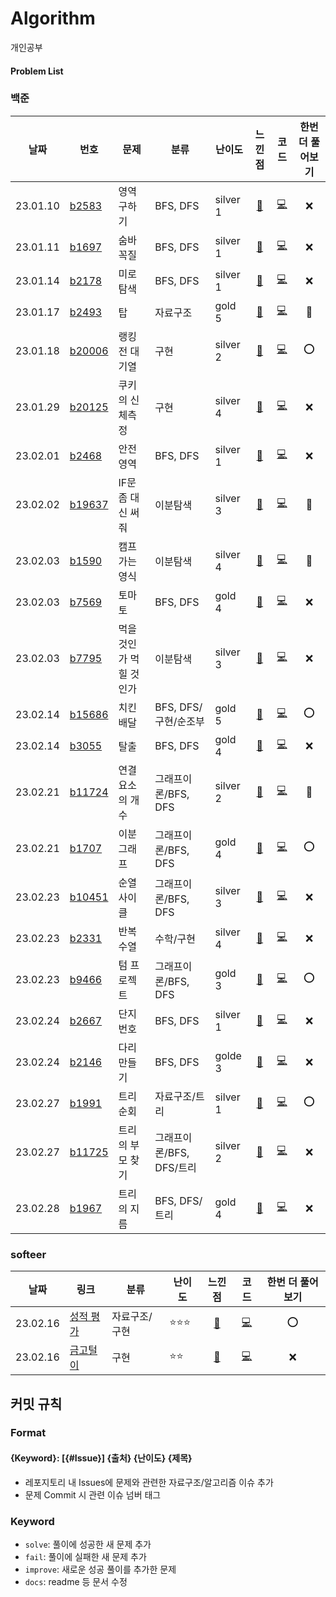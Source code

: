 # Algorithm
개인공부

#### Problem List
### 백준
| 날짜     | 번호                                             | 문제                | 분류 |난이도|느낀점 |코드 |한번 더 풀어보기|
| -------- | ------------------------------------------------ | ------------------| --------|---| :----: | :-----: | :--: |
| 23.01.10 | [b2583](https://www.acmicpc.net/problem/2583)|영역 구하기|  BFS, DFS |silver 1|[📘](백준/b2583_영역구하기.md)| [💻](백준/b2583_영역구하기.java)|❌|
| 23.01.11 | [b1697](https://www.acmicpc.net/problem/1697)|숨바꼭질| BFS, DFS|silver 1|[📘](백준/b1697_숨바꼭질.md)| [💻](백준/b1697_숨바꼭질.java)|❌|
| 23.01.14 | [b2178](https://www.acmicpc.net/problem/2178)|미로탐색| BFS, DFS|silver 1|[📘](백준/b2178_미로탐색.md)| [💻](백준/b2178_미로탐색.java)|❌|
| 23.01.17 | [b2493](https://www.acmicpc.net/problem/2493)|탑| 자료구조 |gold 5|[📘](백준/b2493_탑.md)| [💻](백준/b2493_탑.java)|🔺|
| 23.01.18 | [b20006](https://www.acmicpc.net/problem/20006)|랭킹전 대기열| 구현 |silver 2|[📘](백준/b20006_랭킹전대기열.md)| [💻](백준/b20006_랭킹전대기열.java)|⭕️|
| 23.01.29 | [b20125](https://www.acmicpc.net/problem/20125)|쿠키의 신체측정| 구현 |silver 4|[📘](백준/b20125_쿠키의신체측정.md)| [💻](백준/b20125_쿠키의신체측정.java)|❌|
| 23.02.01 | [b2468](https://www.acmicpc.net/problem/2468)|안전영역| BFS, DFS|silver 1|[📘](백준/b2468_안전영역.md)| [💻](백준/b2468_안전영역.java)|❌|
| 23.02.02 | [b19637](https://www.acmicpc.net/problem/19637)|IF문 좀 대신 써줘| 이분탐색|silver 3|[📘](백준/b19637_IF문좀대신써줘.md)| [💻](백준/b19637_IF문좀대신써줘.java)|🔺|
| 23.02.03 | [b1590](https://www.acmicpc.net/problem/1590)|캠프가는영식| 이분탐색|silver 4|[📘](백준/b1590_캠프가는영식.md)| [💻](백준/b1590_캠프가는영식.java)|🔺|
| 23.02.03 | [b7569](https://www.acmicpc.net/problem/7569)|토마토| BFS, DFS|gold 4|[📘](백준/b7569_토마토.md)| [💻](백준/b7569_토마토.java)|❌|
| 23.02.03 | [b7795](https://www.acmicpc.net/problem/7795)|먹을 것인가 먹힐 것인가| 이분탐색|silver 3|[📘](백준/b7795_먹을것인가먹힐것인가.md)| [💻](백준/b7569_먹을것인가먹힐것인가.java)|❌|
| 23.02.14 | [b15686](https://www.acmicpc.net/problem/15686)|치킨배달| BFS, DFS/구현/순조부 |gold 5|[📘](백준/b15686_치킨배달.md)| [💻](백준/b15686_치킨배달.java)|⭕️|
| 23.02.14 | [b3055](https://www.acmicpc.net/problem/3055)|탈출| BFS, DFS |gold 4|[📘](백준/b3055_탈출.md)| [💻](백준/b3055_탈출.java)|❌|
| 23.02.21 | [b11724](https://www.acmicpc.net/problem/11724)|연결 요소의 개수| 그래프이론/BFS, DFS |silver 2|[📘](백준/b11724_연결요소의개수.md)| [💻](백준/b11724_연결요소의개수.java)|🔺|
| 23.02.21 | [b1707](https://www.acmicpc.net/problem/1707)|이분 그래프| 그래프이론/BFS, DFS |gold 4|[📘](백준/b1707_이분그래프.md)| [💻](백준/b1707_이분그래프.java)|⭕️|
| 23.02.23 | [b10451](https://www.acmicpc.net/problem/10451)|순열 사이클| 그래프이론/BFS, DFS|silver 3|[📘](백준/b10451_순열사이클.md)| [💻](백준/b10451_순열사이클.java)|❌|
| 23.02.23 | [b2331](https://www.acmicpc.net/problem/2331)|반복수열| 수학/구현|silver 4|[📘](백준/b2331_반복수열.md)| [💻](백준/b2331_반복수열.java)|❌|
| 23.02.23 | [b9466](https://www.acmicpc.net/problem/9466)|텀 프로젝트| 그래프이론/BFS, DFS |gold 3|[📘](백준/b9466_텀프로젝트.md)| [💻](백준/b9466_텀프로젝트.java)|⭕️|
| 23.02.24 | [b2667](https://www.acmicpc.net/problem/2667)|단지번호| BFS, DFS|silver 1|[📘](백준/b2667_단지번호.md)| [💻](백준/b2667_단지번호.java)|❌|
| 23.02.24 | [b2146](https://www.acmicpc.net/problem/2146)|다리만들기| BFS, DFS|golde 3|[📘](백준/b2146_다리만들기.md)| [💻](백준/b2146_다리만들기.java)|❌|
| 23.02.27 | [b1991](https://www.acmicpc.net/problem/1991)|트리순회| 자료구조/트리 |silver 1|[📘](백준/b1991_트리순회.md)| [💻](백준/b1991_트리순회.java)|⭕️|
| 23.02.27 | [b11725](https://www.acmicpc.net/problem/11725)|트리의 부모 찾기| 그래프이론/BFS, DFS/트리 |silver 2|[📘](백준/b11725_트리의부모찾기.md)| [💻](백준/b11725_트리의부모찾기.java)|❌|
| 23.02.28 | [b1967](https://www.acmicpc.net/problem/1967)|트리의 지름| BFS, DFS/트리 |gold 4|[📘](백준/b1967_트리의지름.md)| [💻](백준/b1967_트리의지름.java)|❌|

### softeer
| 날짜     | 링크                                             | 분류 |난이도|느낀점 |코드 |한번 더 풀어보기|
| -------- | ------------------------------------------------ | --------|---| :----: | :-----: | :--: |
| 23.02.16 | [성적 평가](https://softeer.ai/practice/info.do?idx=1&eid=1309)|  자료구조/구현 |:star::star::star:|[📘](softeer/softeer_성적평가.md)| [💻](백준/softeer_성적평가.java)|⭕️|
| 23.02.16 | [금고털이](https://softeer.ai/practice/info.do?idx=1&eid=395)| 구현 |:star::star:|[📘](softeer/softeer_금고털이.md)| [💻](백준/softeer_금고털이.java)|❌|

## 커밋 규칙

### Format
#### {Keyword}: [{#Issue}] {출처} {난이도} {제목}
- 레포지토리 내 Issues에 문제와 관련한 자료구조/알고리즘 이슈 추가
- 문제 Commit 시 관련 이슈 넘버 태그 

### Keyword
- `solve`: 풀이에 성공한 새 문제 추가
- `fail`: 풀이에 실패한 새 문제 추가
- `improve`: 새로운 성공 풀이를 추가한 문제
- `docs`: readme 등 문서 수정
